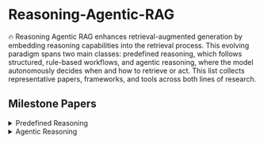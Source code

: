 
# Reasoning-Agentic-RAG

🔥 Reasoning Agentic RAG enhances retrieval-augmented generation by embedding reasoning capabilities into the retrieval process. This evolving paradigm spans two main classes: predefined reasoning, which follows structured, rule-based workflows, and agentic reasoning, where the model autonomously decides when and how to retrieve or act. This list collects representative papers, frameworks, and tools across both lines of research.

## Milestone Papers

<details>
  
<summary> Predefined Reasoning </summary>

|   Date     |     Approaches     |      Strategy      |                                                                                     Paper                                                                                      |
|:----------:|:------------------:|:------------------:|:-----------------------------------------------------------------------------------------------------------------------------------------------------------------------------:|
| 2024-07    |     RAGate         |   Route-based      | [Adaptive Retrieval-Augmented Generation for Conversational Systems](https://arxiv.org/pdf/2407.21712)                                                                         |
| 2024       |    Self-Route      |   Route-based      | [Retrieval-Augmented Generation or Long-Context LLMs? A Comprehensive Study and Hybrid Approach](https://arxiv.org/abs/2407.16833)                                             |
| 2023       |     Self-RAG       |   Loop-based       | [Self-RAG: Learning to Retrieve, Generate, and Critique Through Self-Reflection](https://arxiv.org/abs/2310.11511)                                                              |
| 2024       |      CRAG          |   Loop-based       | [Corrective Retrieval-Augmented Generation](https://openreview.net/pdf?id=JnWJbrnaUE)                                                                                                   |
| 2024-01    |     RAPTOR         |   Tree-based       | [RAPTOR: Recursive Abstractive Processing for Tree-organized Retrieval](https://openreview.net/forum?id=GN921JHCRw)                                                                       |
| 2025       |    MCTS-RAG        |   Tree-based       | [MCTS-RAG: Enhancing Retrieval-Augmented Generation with Monte Carlo Tree Search](https://arxiv.org/abs/2502.10564)                                                             |
| 2024       |   Adaptive-RAG     | Hybrid-modular     | [Adaptive-RAG: Learning to Adapt Retrieval-Augmented LLMs Through Question Complexity](https://arxiv.org/abs/2401.05247)                                                       |
| 2024       |   Modular-RAG      | Hybrid-modular     | [Modular-RAG: Transforming RAG Systems into LEGO-like Reconfigurable Frameworks](https://arxiv.org/abs/2401.05861)                                                             |

</details>

<details>
  
<summary> Agentic Reasoning </summary>

|   Date   |     Approaches     |      Strategy      |                                                                                     Paper                                                                                      |
|:--------:|:------------------:|:------------------:|:-----------------------------------------------------------------------------------------------------------------------------------------------------------------------------:|
| 2023     |      ReAct         |   Prompt-based     | [ReAct: Synergizing Reasoning and Acting in Language Models](https://arxiv.org/abs/2210.03629)                                                                                 |
| 2023     |     Self-Ask       |   Prompt-based     | [Measuring and Narrowing the Compositionality Gap in Language Models](https://arxiv.org/abs/2210.03350)                                                                        |
| 2023     |  Function Calling  |   Prompt-based     | [Function Calling and Other API Updates (OpenAI)](https://openai.com/blog/function-calling-and-other-api-updates)                                                              |
| 2025     |     Search-O1      |   Prompt-based     | [Search-O1: Agentic Search-Enhanced Large Reasoning Models](https://arxiv.org/abs/2501.12345)                                                                                   |
| 2025     |    Search-R1       |  Training-based    | [Search-R1: Training LLMs to Reason and Leverage Search Engines with Reinforcement Learning](https://arxiv.org/abs/2502.04017)                                                 |
| 2025     |   R1-Searcher      |  Training-based    | [R1-Searcher: Incentivizing the Search Capability in LLMs via Reinforcement Learning](https://arxiv.org/abs/2503.09874)                                                        |
| 2025     |      ReZero        |  Training-based    | [ReZero: Enhancing LLM Search Ability by Trying One More Time](https://arxiv.org/abs/2502.10715)                                                                               |
| 2025     |   DeepRetrieval    |  Training-based    | [DeepRetrieval: Hacking Real Search Engines and Retrievers with LLMs via Reinforcement Learning](https://arxiv.org/abs/2501.10010)                                            |
| 2025     |  DeepResearcher    |  Training-based    | [DeepResearcher: Scaling Deep Research via RL in Real-World Environments](https://arxiv.org/abs/2502.12742)                                                                   |

</details>

